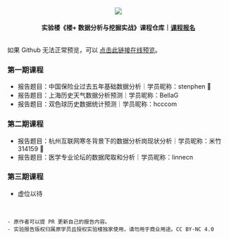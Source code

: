 <div align="center">
  <h1><img src="https://static.shiyanlou.com/img/louplus/louplus_logo.png"></h1>
  <b>实验楼《楼+ 数据分析与挖掘实战》课程仓库｜<a href="https://www.shiyanlou.com/louplus/dm">课程报名</a></b>
</div>

<br />

如果 Github 无法正常预览，可以 [点击此链接在线预览](https://nbviewer.jupyter.org/github/shiyanlou/louplus-dm/tree/master/Assignments/)。

### 第一期课程

- 报告题目：中国保险业过去五年基础数据分析｜学员昵称：stenphen 🌟
- 报告题目：上海历史天气数据分析预测｜学员昵称：BellaG
- 报告题目：双色球历史数据统计预测｜学员昵称：hcccom

### 第二期课程

- 报告题目：杭州互联网寒冬背景下的数据分析岗现状分析｜学员昵称：米竹314159 🌟
- 报告题目：医学专业论坛的数据爬取和分析｜学员昵称：linnecn

### 第三期课程

- 虚位以待

<br />

```
- 原作者可以提 PR 更新自己的报告内容。
- 实验报告版权归属原学员且授权实验楼独家使用，请勿用于商业用途。CC BY-NC 4.0
```
